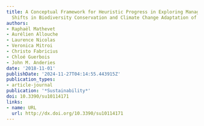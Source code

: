 ```yaml
---
title: A Conceptual Framework for Heuristic Progress in Exploring Management Regime
  Shifts in Biodiversity Conservation and Climate Change Adaptation of Coastal Areas
authors:
- Raphaël Mathevet
- Aurélien Allouche
- Laurence Nicolas
- Veronica Mitroi
- Christo Fabricius
- Chloé Guerbois
- John M. Anderies
date: '2018-11-01'
publishDate: '2024-11-27T04:14:55.443915Z'
publication_types:
- article-journal
publication: '*Sustainability*'
doi: 10.3390/su10114171
links:
- name: URL
  url: http://dx.doi.org/10.3390/su10114171
---
```

